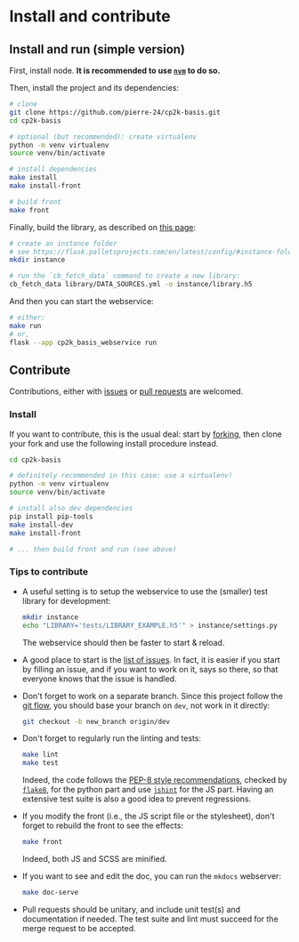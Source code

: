 # Install and contribute

## Install and run (simple version)

First, install node. **It is recommended to use [`nvm`](https://github.com/nvm-sh/nvm#install--update-script) to do so.**

Then, install the project and its dependencies:

```bash
# clone 
git clone https://github.com/pierre-24/cp2k-basis.git
cd cp2k-basis

# optional (but recommended): create virtualenv
python -m venv virtualenv
source venv/bin/activate

# install dependencies
make install
make install-front

# build front
make front
```
 

Finally, build the library, as described on [this page](library_build.md):

```bash
# create an instance folder
# see https://flask.palletsprojects.com/en/latest/config/#instance-folders
mkdir instance

# run the `cb_fetch_data` command to create a new library:
cb_fetch_data library/DATA_SOURCES.yml -o instance/library.h5 
```

And then you can start the webservice:


```bash
# either:
make run
# or,
flask --app cp2k_basis_webservice run
```

## Contribute

Contributions, either with [issues](https://github.com/pierre-24/cp2k-basis/issues) or [pull requests](https://github.com/pierre-24/cp2k-basis/pulls) are welcomed.

### Install

If you want to contribute, this is the usual deal: 
start by [forking](https://guides.github.com/activities/forking/), then clone your fork and use the following install procedure instead.

```bash
cd cp2k-basis

# definitely recommended in this case: use a virtualenv!
python -m venv virtualenv
source venv/bin/activate

# install also dev dependencies
pip install pip-tools
make install-dev
make install-front

# ... then build front and run (see above)
```

### Tips to contribute

+ A useful setting is to setup the webservice to use the (smaller) test library for development:

    ```bash
    mkdir instance
    echo "LIBRARY='tests/LIBRARY_EXAMPLE.h5'" > instance/settings.py
    ```
    
    The webservice should then be faster to start & reload.

+ A good place to start is the [list of issues](https://github.com/pierre-24/cp2k-basis/issues).
  In fact, it is easier if you start by filling an issue, and if you want to work on it, says so there, so that everyone knows that the issue is handled.

+ Don't forget to work on a separate branch.
  Since this project follow the [git flow](http://nvie.com/posts/a-successful-git-branching-model/), you should base your branch on `dev`, not work in it directly:

    ```bash
    git checkout -b new_branch origin/dev
    ```
 
+ Don't forget to regularly run the linting and tests:

    ```bash
    make lint
    make test
    ```
    
    Indeed, the code follows the [PEP-8 style recommendations](http://legacy.python.org/dev/peps/pep-0008/), checked by [`flake8`](https://flake8.pycqa.org/en/latest/), for the python part and use [`jshint`](https://jshint.com/) for the JS part.
    Having an extensive test suite is also a good idea to prevent regressions.
  
+ If you modify the front (i.e., the JS script file or the stylesheet), don't forget to rebuild the front to see the effects:

    ```bash
    make front
    ```
  
    Indeed, both JS and SCSS are minified.

+ If you want to see and edit the doc, you can run the `mkdocs` webserver:

    ```bash
    make doc-serve
    ```

+ Pull requests should be unitary, and include unit test(s) and documentation if needed. 
  The test suite and lint must succeed for the merge request to be accepted.